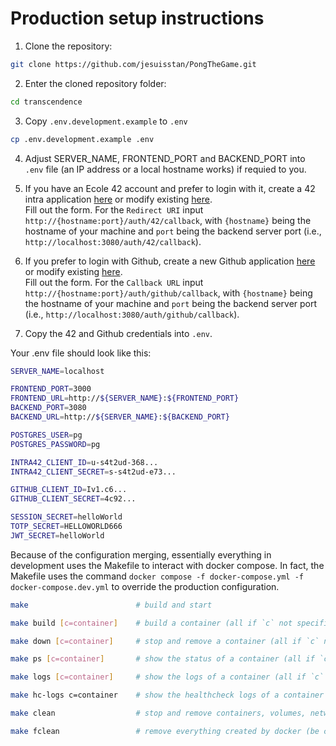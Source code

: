 # Production setup instructions

1. Clone the repository:

```sh
git clone https://github.com/jesuisstan/PongTheGame.git
```

2. Enter the cloned repository folder:

```sh
cd transcendence
```

3. Copy `.env.development.example` to `.env`

```sh
cp .env.development.example .env
```

4. Adjust SERVER_NAME, FRONTEND_PORT and BACKEND_PORT into `.env` file (an IP address or a local hostname works) if requied to you.

5. If you have an Ecole 42 account and prefer to login with it, create a 42 intra application [here](https://profile.intra.42.fr/oauth/applications/new) or modify existing [here](https://profile.intra.42.fr/oauth/applications).\
Fill out the form. For the `Redirect URI` input `http://{hostname:port}/auth/42/callback`, with `{hostname}` being the hostname of your machine and `port` being the backend server port (i.e., `http://localhost:3080/auth/42/callback`).

6. If you prefer to login with Github, create a new Github application [here](https://github.com/settings/applications/new) or modify existing [here](https://github.com/settings/apps).\
Fill out the form. For the `Callback URL` input `http://{hostname:port}/auth/github/callback`, with `{hostname}` being the hostname of your machine and `port` being the backend server port (i.e., `http://localhost:3080/auth/github/callback`).

7. Copy the 42 and Github credentials into `.env`.

Your .env file should look like this:

```sh
SERVER_NAME=localhost

FRONTEND_PORT=3000
FRONTEND_URL=http://${SERVER_NAME}:${FRONTEND_PORT}
BACKEND_PORT=3080
BACKEND_URL=http://${SERVER_NAME}:${BACKEND_PORT}

POSTGRES_USER=pg
POSTGRES_PASSWORD=pg

INTRA42_CLIENT_ID=u-s4t2ud-368...
INTRA42_CLIENT_SECRET=s-s4t2ud-e73...

GITHUB_CLIENT_ID=Iv1.c6...
GITHUB_CLIENT_SECRET=4c92...

SESSION_SECRET=helloWorld
TOTP_SECRET=HELLOWORLD666
JWT_SECRET=helloWorld

```

Because of the configuration merging, essentially everything in development uses the Makefile to interact with docker compose. In fact, the Makefile uses the command `docker compose -f docker-compose.yml -f docker-compose.dev.yml` to override the production configuration.

```sh
make                        # build and start

make build [c=container]    # build a container (all if `c` not specified)

make down [c=container]     # stop and remove a container (all if `c` not specified)

make ps [c=container]       # show the status of a container (all if `c` not specified)

make logs [c=container]     # show the logs of a container (all if `c` not specified)

make hc-logs c=container    # show the healthcheck logs of a container

make clean                  # stop and remove containers, volumes, networks and images

make fclean                 # remove everything created by docker (be careful, uses `docker system prune`)
```
